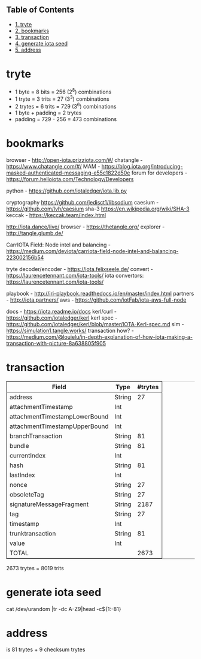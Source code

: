 <div id="table-of-contents">
<h2>Table of Contents</h2>
<div id="text-table-of-contents">
<ul>
<li><a href="#sec-1">1. tryte</a></li>
<li><a href="#sec-2">2. bookmarks</a></li>
<li><a href="#sec-3">3. transaction</a></li>
<li><a href="#sec-4">4. generate iota seed</a></li>
<li><a href="#sec-5">5. address</a></li>
</ul>
</div>
</div>

# tryte<a id="sec-1" name="sec-1"></a>

-   1 byte = 8 bits = 256 (2<sup>8</sup>) combinations
-   1 tryte = 3 trits = 27 (3<sup>3</sup>) combinations
-   2 trytes = 6 trits = 729 (3<sup>6</sup>) combinations
-   1 byte + padding = 2 trytes
-   padding = 729 - 256 = 473 combinations

# bookmarks<a id="sec-2" name="sec-2"></a>

browser - <http://open-iota.prizziota.com/#/>
chatangle - <https://www.chatangle.com/#/>
MAM - <https://blog.iota.org/introducing-masked-authenticated-messaging-e55c1822d50e>
forum for developers - <https://forum.helloiota.com/Technology/Developers>

python - <https://github.com/iotaledger/iota.lib.py>

cryptography
<https://github.com/jedisct1/libsodium>
caesium - <https://github.com/lvh/caesium>
sha-3 <https://en.wikipedia.org/wiki/SHA-3>
keccak - <https://keccak.team/index.html>

<http://iota.dance/live/>
browser - <https://thetangle.org/>
explorer - <http://tangle.glumb.de/>

CarrIOTA Field: Node intel and balancing - <https://medium.com/deviota/carriota-field-node-intel-and-balancing-223002156b54>

tryte decoder/encoder - <https://iota.felixseele.de/>
convert - <https://laurencetennant.com/iota-tools/>
iota convertors: <https://laurencetennant.com/iota-tools/>

playbook - <http://iri-playbook.readthedocs.io/en/master/index.html>
partners - <http://iota.partners/>
aws - <https://github.com/iotFab/iota-aws-full-node>

docs - <https://iota.readme.io/docs>
kerl/curl - <https://github.com/iotaledger/kerl>
kerl spec - <https://github.com/iotaledger/kerl/blob/master/IOTA-Kerl-spec.md>
sim - <https://simulation1.tangle.works/>
transaction how? - <https://medium.com/@louielu/in-depth-explanation-of-how-iota-making-a-transaction-with-picture-8a638805f905>

# transaction<a id="sec-3" name="sec-3"></a>

<table border="2" cellspacing="0" cellpadding="6" rules="groups" frame="hsides">


<colgroup>
<col  class="left" />

<col  class="left" />

<col  class="right" />
</colgroup>
<thead>
<tr>
<th scope="col" class="left">Field</th>
<th scope="col" class="left">Type</th>
<th scope="col" class="right">#trytes</th>
</tr>
</thead>

<tbody>
<tr>
<td class="left">address</td>
<td class="left">String</td>
<td class="right">27</td>
</tr>


<tr>
<td class="left">attachmentTimestamp</td>
<td class="left">Int</td>
<td class="right">&#xa0;</td>
</tr>


<tr>
<td class="left">attachmentTimestampLowerBound</td>
<td class="left">Int</td>
<td class="right">&#xa0;</td>
</tr>


<tr>
<td class="left">attachmentTimestampUpperBound</td>
<td class="left">Int</td>
<td class="right">&#xa0;</td>
</tr>


<tr>
<td class="left">branchTransaction</td>
<td class="left">String</td>
<td class="right">81</td>
</tr>


<tr>
<td class="left">bundle</td>
<td class="left">String</td>
<td class="right">81</td>
</tr>


<tr>
<td class="left">currentIndex</td>
<td class="left">Int</td>
<td class="right">&#xa0;</td>
</tr>


<tr>
<td class="left">hash</td>
<td class="left">String</td>
<td class="right">81</td>
</tr>


<tr>
<td class="left">lastIndex</td>
<td class="left">Int</td>
<td class="right">&#xa0;</td>
</tr>


<tr>
<td class="left">nonce</td>
<td class="left">String</td>
<td class="right">27</td>
</tr>


<tr>
<td class="left">obsoleteTag</td>
<td class="left">String</td>
<td class="right">27</td>
</tr>


<tr>
<td class="left">signatureMessageFragment</td>
<td class="left">String</td>
<td class="right">2187</td>
</tr>


<tr>
<td class="left">tag</td>
<td class="left">String</td>
<td class="right">27</td>
</tr>


<tr>
<td class="left">timestamp</td>
<td class="left">Int</td>
<td class="right">&#xa0;</td>
</tr>


<tr>
<td class="left">trunktransaction</td>
<td class="left">String</td>
<td class="right">81</td>
</tr>


<tr>
<td class="left">value</td>
<td class="left">Int</td>
<td class="right">&#xa0;</td>
</tr>


<tr>
<td class="left">TOTAL</td>
<td class="left">&#xa0;</td>
<td class="right">2673</td>
</tr>
</tbody>
</table>

2673 trytes = 8019 trits

# generate iota seed<a id="sec-4" name="sec-4"></a>

cat /dev/urandom |tr -dc A-Z9|head -c${1:-81}

# address<a id="sec-5" name="sec-5"></a>

is 81 trytes + 9 checksum trytes